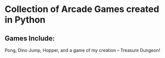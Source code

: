 # Collection of Arcade Games created in Python

## Games Include:
Pong,
Dino Jump,
Hopper,
and a game of my creation – Treasure Dungeon!
